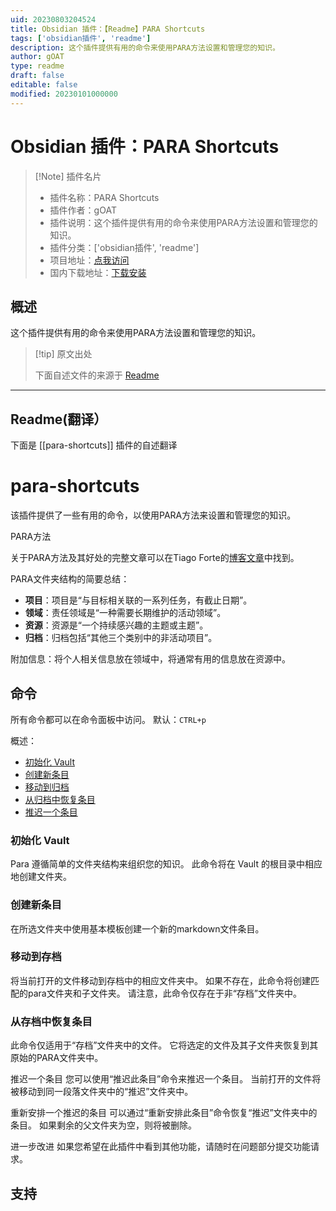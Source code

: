 ```yaml
---
uid: 20230803204524
title: Obsidian 插件：【Readme】PARA Shortcuts
tags: ['obsidian插件', 'readme']
description: 这个插件提供有用的命令来使用PARA方法设置和管理您的知识。
author: gOAT
type: readme
draft: false
editable: false
modified: 20230101000000
---
```


# Obsidian 插件：PARA Shortcuts

> [!Note] 插件名片
> - 插件名称：PARA Shortcuts
> - 插件作者：gOAT
> - 插件说明：这个插件提供有用的命令来使用PARA方法设置和管理您的知识。
> - 插件分类：['obsidian插件', 'readme']
> - 项目地址：[点我访问](https://github.com/gOATiful/para-shortcuts)
> - 国内下载地址：[下载安装](https://pkmer.cn/products/plugin/pluginMarket/?para-shortcuts)

## 概述

这个插件提供有用的命令来使用PARA方法设置和管理您的知识。



> [!tip] 原文出处
> 
>下面自述文件的来源于 [Readme](https://ghproxy.net/https://raw.githubusercontent.com/gOATiful/para-shortcuts/master/README.md)
> 

---

## Readme(翻译）

下面是 [[para-shortcuts]] 插件的自述翻译


# para-shortcuts

该插件提供了一些有用的命令，以使用PARA方法来设置和管理您的知识。

PARA方法

关于PARA方法及其好处的完整文章可以在Tiago Forte的[博客文章](https://fortelabs.co/blog/para/)中找到。

PARA文件夹结构的简要总结：
- **项目**：项目是“与目标相关联的一系列任务，有截止日期”。
- **领域**：责任领域是“一种需要长期维护的活动领域”。
- **资源**：资源是“一个持续感兴趣的主题或主题”。
- **归档**：归档包括“其他三个类别中的非活动项目”。

附加信息：将个人相关信息放在领域中，将通常有用的信息放在资源中。

## 命令

所有命令都可以在命令面板中访问。
默认：`CTRL+p`

概述：
- [初始化 Vault](init-vault)
- [创建新条目](create-new-entry)
- [移动到归档](move-to-archive)
- [从归档中恢复条目](restore-entry-from-archive)
- [推迟一个条目](postpone-an-entry)

### 初始化 Vault
Para 遵循简单的文件夹结构来组织您的知识。
此命令将在 Vault 的根目录中相应地创建文件夹。

### 创建新条目
在所选文件夹中使用基本模板创建一个新的markdown文件条目。

### 移动到存档
将当前打开的文件移动到存档中的相应文件夹中。
如果不存在，此命令将创建匹配的para文件夹和子文件夹。
请注意，此命令仅存在于非“存档”文件夹中。

### 从存档中恢复条目
此命令仅适用于“存档”文件夹中的文件。
它将选定的文件及其子文件夹恢复到其原始的PARA文件夹中。

推迟一个条目
您可以使用“推迟此条目”命令来推迟一个条目。
当前打开的文件将被移动到同一段落文件夹中的“推迟”文件夹中。

重新安排一个推迟的条目
可以通过“重新安排此条目”命令恢复“推迟”文件夹中的条目。
如果剩余的父文件夹为空，则将被删除。

进一步改进
如果您希望在此插件中看到其他功能，请随时在问题部分提交功能请求。

## 支持




